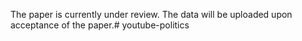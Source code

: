 The paper is currently under review. The data will be uploaded upon acceptance of the paper.# youtube-politics
